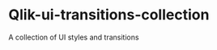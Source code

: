 Qlik-ui-transitions-collection
==============================

A collection of UI styles and transitions